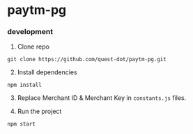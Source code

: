 # paytm-pg

### development

1. Clone repo 
```
git clone https://github.com/quest-dot/paytm-pg.git
```

2. Install dependencies 
```
npm install 
```

3. Replace Merchant ID & Merchant Key in `constants.js` files.

4. Run the project
```
npm start
```
